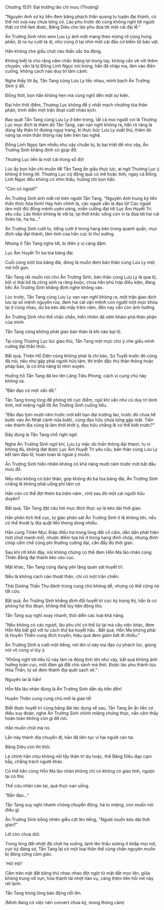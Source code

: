 




Chương 1531: Đại trưởng lão chi mưu (Thượng)


"Nguyên Anh sơ kỳ liền đem băng phách thần quang tu luyện đại thành, có thể nói xưa nay chưa từng có. Lão phu trước đó cũng không nghĩ tới ngươi thật có thể làm được, Băng Diêu cho lão phu đưa tới một cái đại lễ."

Ân Trường Sinh nhìn xem Lưu Ly ánh mắt mang theo mừng rỡ cùng hưng phấn, lộ ra nụ cười tà dị, như cùng ở tại nhìn một cái đầu cơ kiếm lợi bảo vật.

Hắn không che giấu chút nào thần sắc ba động.

Không biết là cho rằng nắm chắc thắng lợi trong tay, không cần vẽ vời thêm chuyện, vẫn là bị Đồng Linh Ngọc nói trúng, hắn đã nhập ma, lâm vào điên cuồng, không cách nào duy trì tâm cảnh.

Nghe thấy lời ấy, Tần Tang cùng Lưu Ly liếc nhau, minh bạch Ân Trường Sinh ý đồ.

Đồng thời, bọn hắn không hẹn mà cùng nghĩ đến một sự kiện.

Đại hôn thời điểm, Thương Lục không để ý nhất mạch chưởng tòa thân phận, trình diễn một trận đoạt cưới nháo kịch.

Bao quát Tần Tang cùng Lưu Ly ở bên trong, tất cả mọi người coi là Thương Lục mục đích là thăm dò Tần Tang, vạn vạn nghĩ không ra, hắn rõ ràng là dùng tẩy thân trì đương ngụy trang, kì thực bức Lưu Ly xuất thủ, thăm dò nàng tại môn thần thông này bên trên tạo nghệ.

Đồng Linh Ngọc làm nhiều như vậy chuẩn bị, bị bại triệt để như vậy, Ân Trường Sinh khẳng định có giúp đỡ.

Thương Lục liền là một cái trong số đó!

Lúc ấy bọn hắn chỉ muốn để Tần Tang ẩn giấu thực lực, ai ngờ Thương Lục ý không ở trong lời. Thương Lục cử động quá có mê hoặc tính, ngay cả Đồng Linh Ngọc đều không có nhìn thấu, huống chi bọn hắn.

"Còn có ngươi!"

Ân Trường Sinh ánh mắt rơi trên người Tần Tang, "Nguyên Anh trung kỳ liền thần thức hóa hình! Hay hơn chính là, các ngươi vẫn là đạo lữ! Các ngươi làm một đôi đồng mệnh uyên ương, miễn cưỡng đạt tới Lục Âm Huyết Trì yêu cầu. Lão thiên không tệ với ta, tại thời khắc sống còn vì ta đưa tới hai cái thiên tài, ha ha..."

Ân Trường Sinh cười to, tiếng cười ở trong hang bên trong quanh quẩn, mục đích sắp đạt thành, tâm tình của hắn cực kì thư sướng.

Nhưng ở Tần Tang nghe tới, bị điên ý vị càng đậm.

Lục Âm Huyết Trì ba tòa băng đài.

Cuối cùng một tòa băng đài, đúng là muốn đem bản thân cùng Lưu Ly một mẻ hốt gọn.

Tần Tang rất muốn nói cho Ân Trường Sinh, bản thân cùng Lưu Ly là qua lữ, bởi vì thải bổ tà công sinh ra ràng buộc, chưa hẳn phù hợp điều kiện, đáng tiếc Ân Trường Sinh khẳng định nghe không vào.

Lúc trước, Tần Tang cùng Lưu Ly vạn vạn nghĩ không ra, một trận giao dịch lưu lại số mệnh nguyền rủa, đem hai cái vận mệnh con người một mực khóa lại ở cùng nhau, dư ba kéo dài mấy trăm năm, đến nay vẫn còn ảnh hưởng.

Ân Trường Sinh như thế chắc chắn, hiển nhiên đã sớm khám phá thân phận của mình.

Tần Tang cũng không phát giác bản thân là khi nào bại lộ.

Tại cùng Thương Lục lúc giao thủ, Tần Tang một mực chú ý che giấu mình cường đại thần thức.

Bất quá, Thiên Hồ Diện cũng không phải là chí bảo, Sư Tuyết trước đó cũng đã nói, nếu như gặp phải người hữu tâm, thi triển đặc thù thần thông hoặc pháp bảo, là có khả năng bị nhìn xuyên.

Huống hồ Tần Tang đã leo lên Lăng Tiêu Phong, cách vị cung chủ này không xa.

"Bần đạo có một vấn đề."

Tần Tang trong lòng đề phòng tới cực điểm, ngữ khí vẫn như cũ duy trì bình tĩnh, mở miệng ngắt lời Ân Trường Sinh cuồng tiếu.

"Bần đạo hơn mười năm trước mới kết bạn đại trưởng lão, trước đó chưa hề bước vào Ẩn Nhật cảnh nửa bước, cùng đạo hữu chưa từng gặp mặt. Tiến vào thánh địa cũng là lâm thời khởi ý, đạo hữu chẳng lẽ có thể biết trước?"

Đây đúng là Tần Tang chỗ nghi ngờ.

Nghe Ân Trường Sinh ngữ khí, Lưu Ly mặc dù thần thông đại thành, tu vi không đủ, không đạt được Lục Âm Huyết Trì yêu cầu, bản thân cùng Lưu Ly kết làm đạo lữ, hoàn toàn là ngoài ý muốn.

Ân Trường Sinh hiển nhiên không có khả năng mười năm trước mới bắt đầu mưu đồ.

Nếu như không có bản thân, góp không đủ ba tòa băng đài, Ân Trường Sinh chẳng lẽ không phải uổng phí tâm cơ.

Hắn còn có thể đợi thêm ba trăm năm , chờ sau đó một cái người hữu duyên?

Bất quá, Tần Tang đặt câu hỏi mục đích thực sự là kéo dài thời gian.

Hắn phân tích thế cục, tự giác phản sát Ân Trường Sinh tỉ lệ không lớn, nếu có thể thoát ly địa quật liền thong dong nhiều.

Hắn cùng Thiên Mục Điệp điều tra trong lòng đất cổ cấm, dần dần phát hiện một chút manh mối, nhược điểm tựa hồ ở trong hang đỉnh chóp, nhưng đỉnh chóp cấm chế cũng phi thường cường đại, cần đầy đủ thời gian.

Sau khi rời khỏi đây, nói không chừng có thể đem Hỗn Ma lão nhân cùng Thiên Bằng đại thánh kéo vào cục.

Mặt khác, Tần Tang cũng đang yên lặng quan sát huyết trì.

Nếu là không cách nào thoát thân, chỉ có một trận chiến.

Thái Dương Thần Thụ đánh trúng cung chủ không dễ, nhưng có thể công nó tất cứu.

Bất quá, Ân Trường Sinh khẳng định đối huyết trì cực kỳ trọng thị, hẳn là có phòng hộ thủ đoạn, không thể tùy tiện động thủ.

Tần Tang suy nghĩ xoay nhanh, thôi diễn các loại khả năng.

"Nếu không có các ngươi, lão phu chỉ có thể lùi lại mà cầu việc khác, đem Hỗn Ma bắt giữ với tư cách thứ ba huyết hầu . Bất quá, Hỗn Ma không phải là Huyền Thiên cung đích truyền, hiệu quả đem giảm bớt đi nhiều."

Ân Trường Sinh a cười một tiếng, nói lên vị này ma đạo cự phách lúc, giọng nói vô cùng vì tùy ý.

"Không nghĩ tới tiểu tử này làm ra động tĩnh lớn như vậy, bất quá không ảnh hưởng toàn cục, một đám gà đất chó sành mà thôi. Được lão phu thành tựu Hóa Thần, tự sẽ đem thánh địa quét sạch sẽ."

Nguyên lai là hắn!

Hỗn Ma lão nhân đúng là Ân Trường Sinh dẫn dụ tiến đến!

Huyền Thiên cung cung chủ mới là gian tế!

Biết được huyết trì cùng băng đài tác dụng về sau, Tần Tang ẩn ẩn liền có điều suy đoán, nghe Ân Trường Sinh chính miệng chứng thực, vẫn cảm thấy hoàn toàn không còn gì để nói.

Hắn muốn chửi má nó.

Lần này thánh địa chuyến đi, hắn đã liên tục vì hai người cản tai.

Băng Diêu còn thì thôi.

Là chính hắn chịu không nổi tẩy thân trì dụ hoặc, thế Băng Diêu đạp cạm bẫy, chẳng trách người khác.

Có thể hắn cùng Hỗn Ma lão nhân không chỉ có không có giao tình, ngược lại có thù.

Thế cừu nhân cản tai, quả thực oan uổng.

"Bần đạo..."

Tần Tang suy nghĩ nhanh chóng chuyển động, há to miệng, còn muốn nói điều gì.

Ân Trường Sinh bỗng nhiên giễu cợt lên tiếng, "Ngươi muốn kéo dài thời gian?"

Lời còn chưa dứt.

Trong lòng đất nhiệt độ chợt hạ xuống, lạnh lẽo thấu xương ở khắp mọi nơi, cực kỳ đáng sợ, Tần Tang lại có một loại thân thể cùng chân nguyên muốn bị đông cứng cảm giác.

'Hô! Hô!'

Cắm trên mặt đất băng thứ nhao nhao đột ngột từ mặt đất mọc lên, giữa không trung vỡ vụn, hóa thành tái nhợt hàn vụ, càng thêm liên hồi nơi này rét lạnh.

Tần Tang trong lòng báo động nổi lên.

(Mình đang có việc nên convert chưa kỹ, mong thông cảm)




